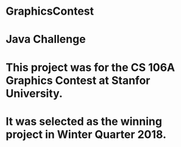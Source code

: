 # GraphicsContest
# Java Challenge
#
# This project was for the CS 106A Graphics Contest at Stanfor University.
#
# It was selected as the winning project in Winter Quarter 2018.
#
